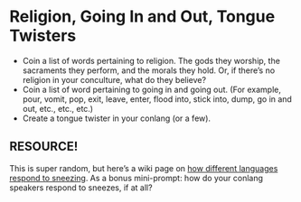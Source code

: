 # Religion, Going In and Out, Tongue Twisters

+ Coin a list of words pertaining to religion. The gods they worship, the sacraments they perform, and the morals they hold. Or, if there’s no religion in your conculture, what do they believe?
+ Coin a list of word pertaining to going in and going out. (For example, pour, vomit, pop, exit, leave, enter, flood into, stick into, dump, go in and out, etc., etc., etc.)
+ Create a tongue twister in your conlang (or a few).

## RESOURCE!

This is super random, but here’s a wiki page on [how different languages respond to sneezing](https://en.wikipedia.org/wiki/Responses_to_sneezing). As a bonus mini-prompt: how do your conlang speakers respond to sneezes, if at all?
